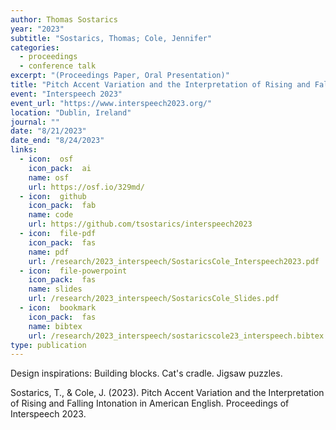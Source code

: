 ```yaml
---
author: Thomas Sostarics
year: "2023"
subtitle: "Sostarics, Thomas; Cole, Jennifer"
categories:
  - proceedings
  - conference talk
excerpt: "(Proceedings Paper, Oral Presentation)"
title: "Pitch Accent Variation and the Interpretation of Rising and Falling Intonation in American English"
event: "Interspeech 2023"
event_url: "https://www.interspeech2023.org/"
location: "Dublin, Ireland"
journal: ""
date: "8/21/2023"
date_end: "8/24/2023"
links:
  - icon:  osf
    icon_pack:  ai
    name: osf
    url: https://osf.io/329md/
  - icon:  github
    icon_pack:  fab
    name: code
    url: https://github.com/tsostarics/interspeech2023
  - icon:  file-pdf
    icon_pack:  fas
    name: pdf
    url: /research/2023_interspeech/SostaricsCole_Interspeech2023.pdf
  - icon:  file-powerpoint
    icon_pack:  fas
    name: slides
    url: /research/2023_interspeech/SostaricsCole_Slides.pdf
  - icon:  bookmark
    icon_pack:  fas
    name: bibtex
    url: /research/2023_interspeech/sostaricscole23_interspeech.bibtex
type: publication
---
```


Design inspirations: Building blocks. Cat's cradle. Jigsaw puzzles.

Sostarics, T., & Cole, J. (2023). Pitch Accent Variation and the Interpretation of Rising and Falling Intonation in American English.  Proceedings of Interspeech 2023.
